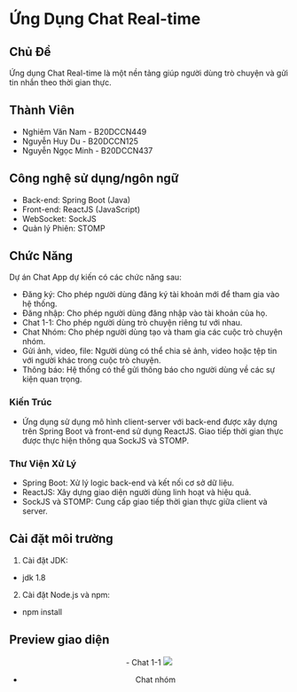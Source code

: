 # Ứng Dụng Chat Real-time

## Chủ Đề
Ứng dụng Chat Real-time là một nền tảng giúp người dùng trò chuyện và gửi tin nhắn theo thời gian thực.

## Thành Viên

- Nghiêm Văn Nam - B20DCCN449
- Nguyễn Huy Du - B20DCCN125
- Nguyễn Ngọc Minh - B20DCCN437

## Công nghệ sử dụng/ngôn ngữ

- Back-end: Spring Boot (Java)
- Front-end: ReactJS (JavaScript)
- WebSocket: SockJS
- Quản lý Phiên: STOMP

## Chức Năng

Dự án Chat App dự kiến có các chức năng sau:

- Đăng ký: Cho phép người dùng đăng ký tài khoản mới để tham gia vào hệ thống.
- Đăng nhập: Cho phép người dùng đăng nhập vào tài khoản của họ.
- Chat 1-1: Cho phép người dùng trò chuyện riêng tư với nhau.
- Chat Nhóm: Cho phép người dùng tạo và tham gia các cuộc trò chuyện nhóm.
- Gửi ảnh, video, file: Người dùng có thể chia sẻ ảnh, video hoặc tệp tin với người khác trong cuộc trò chuyện.
- Thông báo: Hệ thống có thể gửi thông báo cho người dùng về các sự kiện quan trọng.

### Kiến Trúc

- Ứng dụng sử dụng mô hình client-server với back-end được xây dựng trên Spring Boot và front-end sử dụng ReactJS. Giao tiếp thời gian thực được thực hiện thông qua SockJS và STOMP.

### Thư Viện Xử Lý
- Spring Boot: Xử lý logic back-end và kết nối cơ sở dữ liệu.
- ReactJS: Xây dựng giao diện người dùng linh hoạt và hiệu quả.
- SockJS và STOMP: Cung cấp giao tiếp thời gian thực giữa client và server.

## Cài đặt môi trường

1. Cài đặt JDK:
- jdk 1.8

2. Cài đặt Node.js và npm:
- npm install

## Preview giao diện

<tr>
  <center>
    - Chat 1-1
    <img src="https://scontent.fhan14-2.fna.fbcdn.net/v/t1.15752-9/400294690_861661592411358_8299794520619596524_n.png?stp=dst-png_s2048x2048&_nc_cat=106&ccb=1-7&_nc_sid=8cd0a2&_nc_eui2=AeGa7B0y9DRFwmg1cTAT8hbPVr3WJOE8cWhWvdYk4TxxaLMe3w0q4mlKyPLPpgkrWr1UBwxLcfTbBYRkQBNwHsy1&_nc_ohc=9tWkbfrFRSIAX8j9pUi&_nc_ht=scontent.fhan14-2.fna&oh=03_AdRXRXD3opHJex_V5whhdMxgUH_NbHP6f152AtvcFfVsDw&oe=6571C31E" />

  - Chat nhóm
  </center>
</tr>
